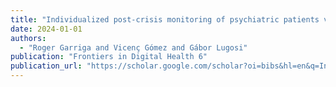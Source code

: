 ```yaml
---
title: "Individualized post-crisis monitoring of psychiatric patients via Hidden Markov models"
date: 2024-01-01
authors:
  - "Roger Garriga and Vicenç Gómez and Gábor Lugosi"
publication: "Frontiers in Digital Health 6"
publication_url: "https://scholar.google.com/scholar?oi=bibs&hl=en&q=Individualized+post-crisis+monitoring+of+psychiatric+patients+via+Hidden+Markov+models"
---
```

